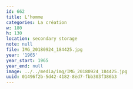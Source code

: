 ```yaml
---
id: 662
title: L'homme
categories: La création
w: 180
h: 130
location: secondary storage
note: null
file: IMG_20180924_184425.jpg
year: '1965'
year_start: 1965
year_end: null
image: ../../media/img/IMG_20180924_184425.jpg
uuid: 01496f2b-5d42-4182-8ed7-fbb303f386b3
---
```


